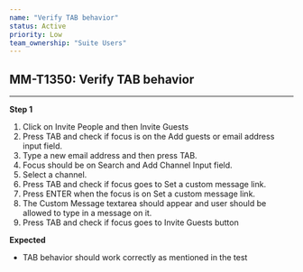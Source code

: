 ```yaml
---
name: "Verify TAB behavior"
status: Active
priority: Low
team_ownership: "Suite Users"
---
```


## MM-T1350: Verify TAB behavior

---

**Step 1**

1. Click on Invite People and then Invite Guests
2. Press TAB and check if focus is on the Add guests or email address input field.
3. Type a new email address and then press TAB.
4. Focus should be on Search and Add Channel Input field.
5. Select a channel.
6. Press TAB and check if focus goes to Set a custom message link.
7. Press ENTER when the focus is on Set a custom message link.
8. The Custom Message textarea should appear and user should be allowed to type in a message on it.
9. Press TAB and check if focus goes to Invite Guests button

**Expected**

- TAB behavior should work correctly as mentioned in the test
